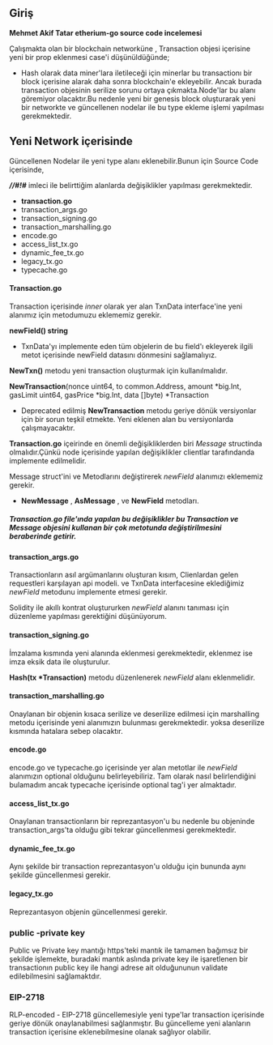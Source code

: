 ## Giriş

**Mehmet Akif Tatar etherium-go source code incelemesi**

Çalışmakta olan bir blockchain networküne , Transaction objesi içerisine yeni bir prop eklenmesi case'i düşünüldüğünde;

- Hash olarak data miner'lara iletileceği için minerlar bu transactionı bir block içerisine alarak daha sonra blockchain'e ekleyebilir.
  Ancak burada transaction objesinin serilize sorunu ortaya çıkmakta.Node'lar bu alanı göremiyor olacaktır.Bu nedenle yeni bir genesis block oluşturarak yeni bir networkte ve güncellenen nodelar ile bu type ekleme işlemi yapılması gerekmektedir.

## Yeni Network içerisinde

Güncellenen Nodelar ile yeni type alanı eklenebilir.Bunun için Source Code içerisinde,

**_//#!#_** imleci ile belirttiğim alanlarda değişiklikler yapılması gerekmektedir.

- **transaction.go**
- transaction_args.go
- transaction_signing.go
- transaction_marshalling.go
- encode.go
- access_list_tx.go
- dynamic_fee_tx.go
- legacy_tx.go
- typecache.go

#### Transaction.go

Transaction içerisinde _inner_ olarak yer alan TxnData interface'ine yeni alanımız için metodumuzu eklememiz gerekir.

**newField() string**

- TxnData'yı implemente eden tüm objelerin de bu field'ı ekleyerek ilgili metot içerisinde newField datasını dönmesini sağlamalıyız.

**NewTxn()** metodu yeni transaction oluşturmak için kullanılmalıdır.

**NewTransaction**(nonce uint64, to common.Address, amount *big.Int, gasLimit uint64, gasPrice *big.Int, data []byte) \*Transaction

- Deprecated edilmiş **NewTransaction** metodu geriye dönük versiyonlar için bir sorun teşkil etmekte. Yeni eklenen alan bu versiyonlarda çalışmayacaktır.

**Transaction.go** içeirinde en önemli değişikliklerden biri _Message_ structinda olmalıdır.Çünkü node içerisinde yapılan değişiklikler clientlar tarafındanda implemente edilmelidir.

Message struct'ini ve Metodlarını değiştirerek _newField_ alanımızı eklememiz gerekir.

- **NewMessage** , **AsMessage** , ve **NewField** metodları.

##### Transaction.go file'ında yapılan bu değişiklikler bu Transaction ve Message objesini kullanan bir çok metotunda değiştirilmesini beraberinde getirir.

#### transaction_args.go

Transactionların asıl argümanlarını oluşturan kısım,
Clienlardan gelen requestleri karşılayan api modeli.
ve TxnData interfacesine eklediğimiz
_newField_ metodunu implemente etmesi gerekir.

Solidity ile akıllı kontrat oluştururken _newField_ alanını tanıması için düzenleme yapılması gerektiğini düşünüyorum.

#### transaction_signing.go

İmzalama kısmında yeni alanında eklenmesi gerekmektedir, eklenmez ise imza eksik data ile oluşturulur.

**Hash(tx \*Transaction)** metodu düzenlenerek _newField_ alanı eklenmelidir.

#### transaction_marshalling.go

Onaylanan bir objenin kısaca serilize ve deserilize edilmesi için marshalling metodu içerisinde yeni alanımızın bulunması gerekmektedir. yoksa deserilize kısmında hatalara sebep olacaktır.

#### encode.go

encode.go ve typecache.go içerisinde yer alan metotlar ile
_newField_ alanımızın optional olduğunu belirleyebiliriz.
Tam olarak nasıl belirlendiğini bulamadım ancak typecache içerisinde optional tag'i yer almaktadır.

#### access_list_tx.go

Onaylanan transactionların bir reprezantasyon'u bu nedenle bu objeninde transaction_args'ta olduğu gibi tekrar güncellenmesi gerekmektedir.

#### dynamic_fee_tx.go

Aynı şekilde bir transaction reprezantasyon'u olduğu için bununda aynı şekilde güncellenmesi gerekir.

#### legacy_tx.go

Reprezantasyon objenin güncellenmesi gerekir.

### public -private key

Public ve Private key mantığı https'teki mantık ile tamamen bağımsız bir şekilde işlemekte,
buradaki mantık aslında private key ile işaretlenen bir transactionın public key ile hangi adrese ait olduğununun validate edilebilmesini sağlamaktdır.

### EIP-2718

RLP-encoded - EIP-2718 güncellemesiyle yeni type'lar transaction içerisinde geriye dönük onaylanabilmesi sağlanmıştır. Bu güncelleme yeni alanların transaction içerisine eklenebilmesine olanak sağlıyor olabilir.

